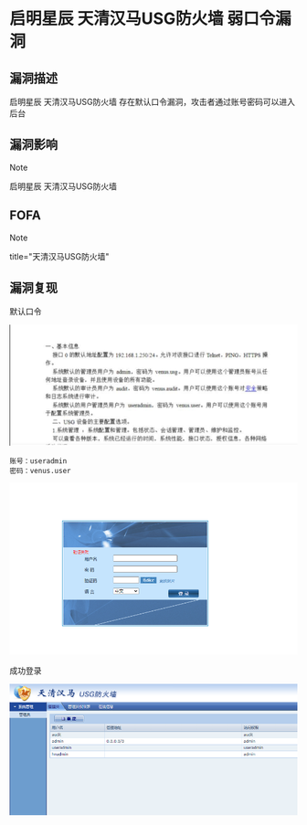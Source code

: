 # 启明星辰 天清汉马USG防火墙 弱口令漏洞

## 漏洞描述

启明星辰 天清汉⻢USG防⽕墙 存在默认口令漏洞，攻击者通过账号密码可以进入后台

## 漏洞影响

> [!NOTE]
>
> 启明星辰 天清汉马USG防火墙

## FOFA

> [!NOTE]
>
> title="天清汉马USG防火墙"

## 漏洞复现

默认口令

![](image\qm-2.png)

```
账号：useradmin
密码：venus.user
```

![](image/qm-1.png)

成功登录

![](image/qm-3.png)